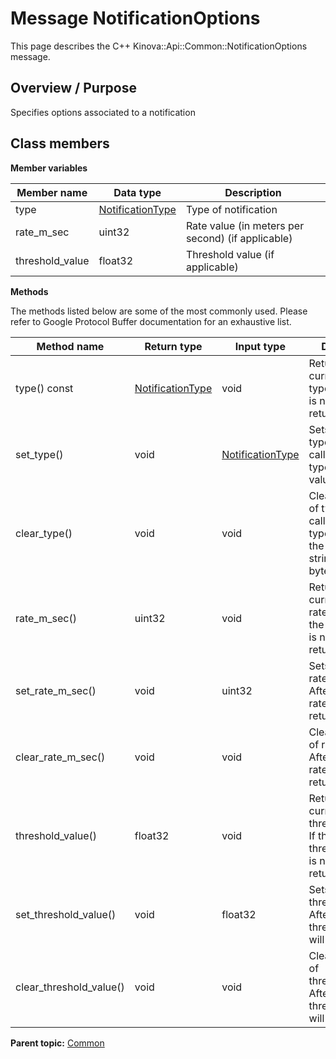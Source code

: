 # Message NotificationOptions

This page describes the C++ Kinova::Api::Common::NotificationOptions message.

## Overview / Purpose

Specifies options associated to a notification

## Class members

 **Member variables** 

|Member name|Data type|Description|
|-----------|---------|-----------|
|type| [NotificationType](enm_Common_NotificationType.md#)|Type of notification|
|rate\_m\_sec|uint32|Rate value \(in meters per second\) \(if applicable\)|
|threshold\_value|float32|Threshold value \(if applicable\)|

 **Methods** 

The methods listed below are some of the most commonly used. Please refer to Google Protocol Buffer documentation for an exhaustive list.

|Method name|Return type|Input type|Description|
|-----------|-----------|----------|-----------|
|type\(\) const| [NotificationType](enm_Common_NotificationType.md#)|void|Returns the current value of type. If the type is not set, returns 0.|
|set\_type\(\)|void| [NotificationType](enm_Common_NotificationType.md#)|Sets the value of type. After calling this, type\(\) will return value.|
|clear\_type\(\)|void|void|Clears the value of type. After calling this, type\(\) will return the empty string/empty bytes.|
|rate\_m\_sec\(\)|uint32|void|Returns the current value of rate\_m\_sec. If the rate\_m\_sec is not set, returns 0.|
|set\_rate\_m\_sec\(\)|void|uint32|Sets the value of rate\_m\_sec. After calling this, rate\_m\_sec\(\) will return value.|
|clear\_rate\_m\_sec\(\)|void|void|Clears the value of rate\_m\_sec. After calling this, rate\_m\_sec\(\) will return 0.|
|threshold\_value\(\)|float32|void|Returns the current value of threshold\_value. If the threshold\_value is not set, returns 0.|
|set\_threshold\_value\(\)|void|float32|Sets the value of threshold\_value. After calling this, threshold\_value\(\) will return value.|
|clear\_threshold\_value\(\)|void|void|Clears the value of threshold\_value. After calling this, threshold\_value\(\) will return 0.|

**Parent topic:** [Common](../references/summary_Common.md)


